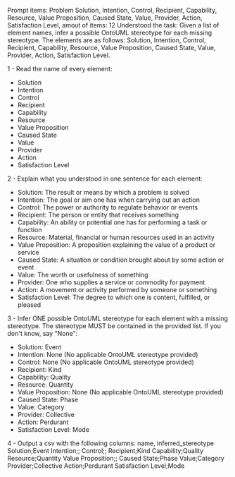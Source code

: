 Prompt items: 
Problem Solution, Intention, Control, Recipient, Capability, Resource, Value Proposition, Caused State, Value, Provider, Action, Satisfaction Level, 
amout of items: 12
 Understood the task: Given a list of element names, infer a possible OntoUML stereotype for each missing stereotype. The elements are as follows: Solution, Intention, Control, Recipient, Capability, Resource, Value Proposition, Caused State, Value, Provider, Action, Satisfaction Level.

1 - Read the name of every element:
- Solution
- Intention
- Control
- Recipient
- Capability
- Resource
- Value Proposition
- Caused State
- Value
- Provider
- Action
- Satisfaction Level

2 - Explain what you understood in one sentence for each element:
- Solution: The result or means by which a problem is solved
- Intention: The goal or aim one has when carrying out an action
- Control: The power or authority to regulate behavior or events
- Recipient: The person or entity that receives something
- Capability: An ability or potential one has for performing a task or function
- Resource: Material, financial or human resources used in an activity
- Value Proposition: A proposition explaining the value of a product or service
- Caused State: A situation or condition brought about by some action or event
- Value: The worth or usefulness of something
- Provider: One who supplies a service or commodity for payment
- Action: A movement or activity performed by someone or something
- Satisfaction Level: The degree to which one is content, fulfilled, or pleased

3 - Infer ONE possible OntoUML stereotype for each element with a missing stereotype. The stereotype MUST be contained in the provided list. If you don't know, say "None":
- Solution: Event
- Intention: None (No applicable OntoUML stereotype provided)
- Control: None (No applicable OntoUML stereotype provided)
- Recipient: Kind
- Capability: Quality
- Resource: Quantity
- Value Proposition: None (No applicable OntoUML stereotype provided)
- Caused State: Phase
- Value: Category
- Provider: Collective
- Action: Perdurant
- Satisfaction Level: Mode

4 - Output a csv with the following columns: name, inferred_stereotype
Solution;Event
Intention;;
Control;;
Recipient;Kind
Capability;Quality
Resource;Quantity
Value Proposition;;
Caused State;Phase
Value;Category
Provider;Collective
Action;Perdurant
Satisfaction Level;Mode
